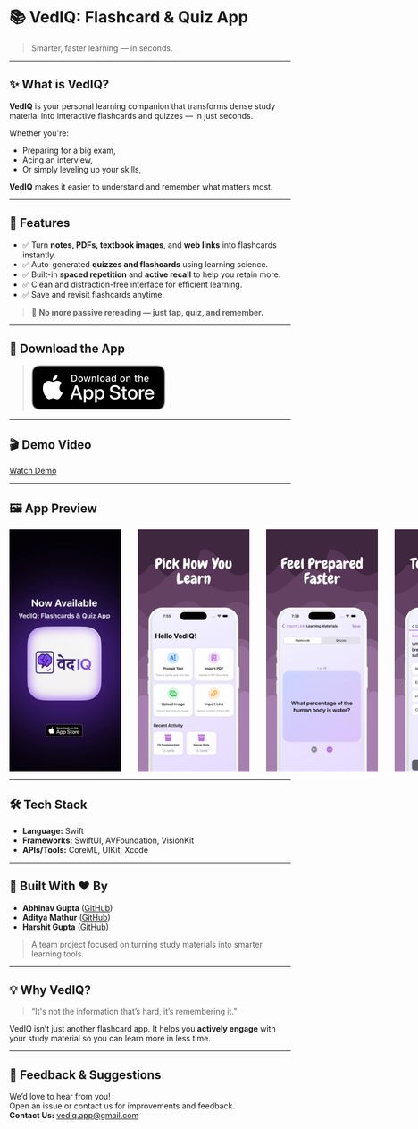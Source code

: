 # 📚 VedIQ: Flashcard & Quiz App

> Smarter, faster learning — in seconds.

---

## ✨ What is VedIQ?

**VedIQ** is your personal learning companion that transforms dense study material into interactive flashcards and quizzes — in just seconds.

Whether you're:
- Preparing for a big exam,
- Acing an interview,
- Or simply leveling up your skills,

**VedIQ** makes it easier to understand and remember what matters most.

---

## 🚀 Features

- ✅ Turn **notes, PDFs, textbook images**, and **web links** into flashcards instantly.
- ✅ Auto-generated **quizzes and flashcards** using learning science.
- ✅ Built-in **spaced repetition** and **active recall** to help you retain more.
- ✅ Clean and distraction-free interface for efficient learning.
- ✅ Save and revisit flashcards anytime.

> 📌 **No more passive rereading — just tap, quiz, and remember.**

---

## 📱 Download the App

> [![Download on the App Store](media/Download_on_the_App_Store_Badge_US-UK_RGB_blk_092917.svg)](https://apps.apple.com/us/app/vediq-flashcards-quiz-app/id6748696401)

---

## 🎬 Demo Video  

[Watch Demo](https://drive.google.com/file/d/1b_Pwn0XYOYufXxL7VqYZ2htcf9LKHIDO/view?usp=sharing)

---

## 🖼️ App Preview

<div style="display: flex; gap: 30px;">
  <img src="media/promo.jpeg" width="200">
  <img src="media/home.jpeg" alt="Home Screen" width="200">
  <img src="media/Flashcards.jpeg" alt="Upload Screen" width="200">
  <img src="media/Quiz.jpeg" alt="Home Screen" width="200">
  
</div>

---

## 🛠 Tech Stack

- **Language:** Swift  
- **Frameworks:** SwiftUI, AVFoundation, VisionKit  
- **APIs/Tools:** CoreML, UIKit, Xcode  

---

## 👥 Built With ❤️ By

- **Abhinav Gupta** ([GitHub](https://github.com/abhinav9573))  
- **Aditya Mathur** ([GitHub](https://github.com/adityam2003))  
- **Harshit Gupta** ([GitHub](https://github.com/harshitgupta0106))  

> A team project focused on turning study materials into smarter learning tools.

---

## 💡 Why VedIQ?

> “It's not the information that’s hard, it’s remembering it.”

VedIQ isn’t just another flashcard app. It helps you **actively engage** with your study material so you can learn more in less time.

---
## 🙌 Feedback & Suggestions

We’d love to hear from you!  
Open an issue or contact us for improvements and feedback.  
**Contact Us:** [vediq.app@gmail.com](mailto:vediq.app@gmail.com)

